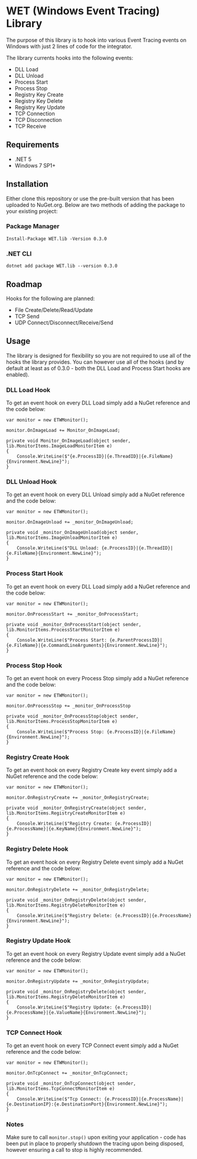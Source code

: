 # WET (Windows Event Tracing) Library
The purpose of this library is to hook into various Event Tracing events on Windows with just 2 lines of code for the integrator.

The library currents hooks into the following events:
* DLL Load
* DLL Unload
* Process Start
* Process Stop
* Registry Key Create
* Registry Key Delete
* Registry Key Update
* TCP Connection
* TCP Disconnection
* TCP Receive

## Requirements
* .NET 5
* Windows 7 SP1+

## Installation
Either clone this repository or use the pre-built version that has been uploaded to NuGet.org. Below are two methods of adding the package to your existing project:

### Package Manager
```
Install-Package WET.lib -Version 0.3.0
```

### .NET CLI
```
dotnet add package WET.lib --version 0.3.0
```

## Roadmap
Hooks for the following are planned:
* File Create/Delete/Read/Update
* TCP Send
* UDP Connect/Disconnect/Receive/Send

## Usage
The library is designed for flexibility so you are not required to use all of the hooks the library provides. You can however use all of the hooks (and by default at least as of 0.3.0 - both the DLL Load and Process Start hooks are enabled).

### DLL Load Hook
To get an event hook on every DLL Load simply add a NuGet reference and the code below:
```
var monitor = new ETWMonitor();

monitor.OnImageLoad += Monitor_OnImageLoad;
  
private void Monitor_OnImageLoad(object sender, lib.MonitorItems.ImageLoadMonitorItem e)
{
    Console.WriteLine($"{e.ProcessID}|{e.ThreadID}|{e.FileName}{Environment.NewLine}");
}
```
### DLL Unload Hook
To get an event hook on every DLL Unload simply add a NuGet reference and the code below:
```
var monitor = new ETWMonitor();

monitor.OnImageUnload += _monitor_OnImageUnload;
  
private void _monitor_OnImageUnload(object sender, lib.MonitorItems.ImageUnloadMonitorItem e)
{
    Console.WriteLine($"DLL Unload: {e.ProcessID}|{e.ThreadID}|{e.FileName}{Environment.NewLine}");
}
```
### Process Start Hook
To get an event hook on every DLL Load simply add a NuGet reference and the code below:
```
var monitor = new ETWMonitor();

monitor.OnProcessStart += _monitor_OnProcessStart;
  
private void _monitor_OnProcessStart(object sender, lib.MonitorItems.ProcessStartMonitorItem e)
{
    Console.WriteLine($"Process Start: {e.ParentProcessID}|{e.FileName}|{e.CommandLineArguments}{Environment.NewLine}");
}
```
### Process Stop Hook
To get an event hook on every Process Stop simply add a NuGet reference and the code below:
```
var monitor = new ETWMonitor();

monitor.OnProcessStop += _monitor_OnProcessStop
  
private void _monitor_OnProcessStop(object sender, lib.MonitorItems.ProcessStopMonitorItem e)
{
    Console.WriteLine($"Process Stop: {e.ProcessID}|{e.FileName}{Environment.NewLine}");
}
```
### Registry Create Hook
To get an event hook on every Registry Create key event simply add a NuGet reference and the code below:
```
var monitor = new ETWMonitor();

monitor.OnRegistryCreate += _monitor_OnRegistryCreate;
  
private void _monitor_OnRegistryCreate(object sender, lib.MonitorItems.RegistryCreateMonitorItem e)
{
    Console.WriteLine($"Registry Create: {e.ProcessID}|{e.ProcessName}|{e.KeyName}{Environment.NewLine}");
}
```
### Registry Delete Hook
To get an event hook on every Registry Delete event simply add a NuGet reference and the code below:
```
var monitor = new ETWMonitor();

monitor.OnRegistryDelete += _monitor_OnRegistryDelete;
  
private void _monitor_OnRegistryDelete(object sender, lib.MonitorItems.RegistryDeleteMonitorItem e)
{
    Console.WriteLine($"Registry Delete: {e.ProcessID}|{e.ProcessName}{Environment.NewLine}");
}
```
### Registry Update Hook
To get an event hook on every Registry Update event simply add a NuGet reference and the code below:
```
var monitor = new ETWMonitor();

monitor.OnRegistryUpdate += _monitor_OnRegistryUpdate;
  
private void _monitor_OnRegistryDelete(object sender, lib.MonitorItems.RegistryDeleteMonitorItem e)
{
    Console.WriteLine($"Registry Update: {e.ProcessID}|{e.ProcessName}|{e.ValueName}{Environment.NewLine}");
}
```
### TCP Connect Hook
To get an event hook on every TCP Connect event simply add a NuGet reference and the code below:
```
var monitor = new ETWMonitor();

monitor.OnTcpConnect += _monitor_OnTcpConnect;
  
private void _monitor_OnTcpConnect(object sender, lib.MonitorItems.TcpConnectMonitorItem e)
{
    Console.WriteLine($"Tcp Connect: {e.ProcessID}|{e.ProcessName}|{e.DestinationIP}:{e.DestinationPort}{Environment.NewLine}");
}
```
### Notes
Make sure to call `monitor.stop()` upon exiting your application - code has been put in place to properly shutdown the tracing upon being disposed, however ensuring a call to stop is highly recommended.
